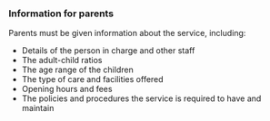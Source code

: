 ###  **Information for parents**

Parents must be given information about the service, including:

  * Details of the person in charge and other staff 
  * The adult-child ratios 
  * The age range of the children 
  * The type of care and facilities offered 
  * Opening hours and fees 
  * The policies and procedures the service is required to have and maintain 

